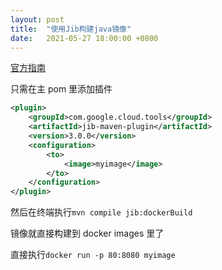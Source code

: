 ```yaml
---
layout: post
title:  "使用Jib构建java镜像"
date:   2021-05-27 18:00:00 +0800
---
```

[官方指南](https://cloud.google.com/java/getting-started/jib?hl=zh-cn)

只需在主 pom 里添加插件
```xml
<plugin>
    <groupId>com.google.cloud.tools</groupId>
    <artifactId>jib-maven-plugin</artifactId>
    <version>3.0.0</version>
    <configuration>
        <to>
            <image>myimage</image>
        </to>
    </configuration>
</plugin>
```

然后在终端执行`mvn compile jib:dockerBuild`

镜像就直接构建到 docker images 里了

直接执行`docker run -p 80:8080 myimage`